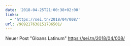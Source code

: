 ```yaml
---
date: '2018-04-25T21:00:38+02:00'
links:
  - 'https://sei.tn/2018/04/008/'
url: /989217638151786501/
---
```

Neuer Post "Gloans Latinum" https://sei.tn/2018/04/008/
